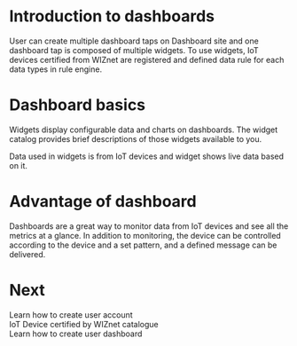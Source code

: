 # Introduction to dashboards
User can create multiple dashboard taps on Dashboard site and one dashboard tap is composed of multiple widgets. To use widgets, IoT devices certified from WIZnet are registered and defined data rule for each data types in rule engine.


# Dashboard basics
Widgets display configurable data and charts on dashboards. The widget catalog provides brief descriptions of those widgets available to you.

Data used in widgets is from IoT devices and widget shows live data based on it. 

# Advantage of dashboard
Dashboards are a great way to monitor data from IoT devices and see all the metrics at a glance. In addition to monitoring, the device can be controlled according to the device and a set pattern, and a defined message can be delivered.

# Next
Learn how to create user account
<br/>
IoT Device certified by WIZnet catalogue
<br/>
Learn how to create user dashboard